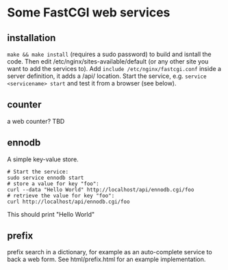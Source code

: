 # Some FastCGI web services

## installation

`make && make install` (requires a sudo password) to build and isntall
the code. Then edit /etc/nginx/sites-available/default (or any other
site you want to add the services to). Add `include
/etc/nginx/fastcgi.conf` inside a server definition, it adds a /api/
location. Start the service, e.g. `service <servicename> start` and
test it from a browser (see below).

## counter

a web counter? TBD

## ennodb

A simple key-value store.

    # Start the service:
    sudo service ennodb start
    # store a value for key "foo":
    curl --data "Hello World" http://localhost/api/ennodb.cgi/foo
    # retrieve the value for key "foo":
    curl http://localhost/api/ennodb.cgi/foo

This should print "Hello World"


## prefix

prefix search in a dictionary, for example as an auto-complete service to
back a web form. See html/prefix.html for an example implementation.

